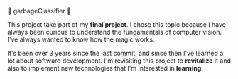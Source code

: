 :construction: garbageClassifier :construction:

This project take part of my **final project**.  I chose this topic because I have always been curious to understand the fundamentals of computer vision. I've always wanted to know how the magic works.

It's been over 3 years since the last commit, and since then I've learned a lot about software development. I'm revisiting this project to **revitalize** it and also to implement new technologies that I'm interested in **learning**.
